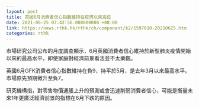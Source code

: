 ```yaml
---
layout: post
title: 英國6月消費者信心指數維持在疫情以來高位
date: 2021-06-25 07:42:56.000000000 +08:00
link: https://news.rthk.hk/rthk/ch/component/k2/1597610-20210625.htm
categories: rthk
---
```


市場研究公司公布的月度調查顯示，6月英國消費者信心維持於新型肺炎疫情開始以來的最高水平，即使家庭對經濟前景看法並不太樂觀。

英國6月GFK消費者信心指數維持在負9，持平於5月，是去年3月以來最高水平。市場原先預期微升至負7。

研究機構指，對零售物價通脹上升的預測或會迅速削弱消費者信心，可能是衡量未來1年更廣泛經濟前景的指標在6月下跌的原因。
